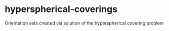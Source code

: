 # hyperspherical-coverings
Orientation sets created via solution of the hyperspherical covering problem
